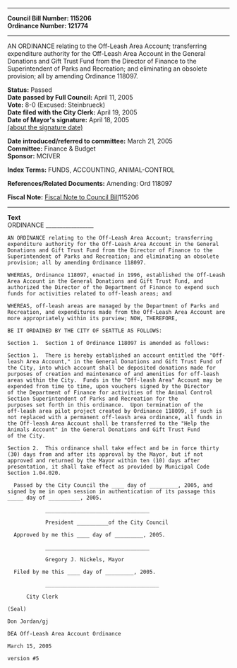 * * * * *  
  
**Council Bill Number: [](#h0)[](#h2)115206**   
**Ordinance Number: 121774**  
  
* * * * *  
  
AN ORDINANCE relating to the Off-Leash Area Account; transferring expenditure authority for the Off-Leash Area Account in the General Donations and Gift Trust Fund from the Director of Finance to the Superintendent of Parks and Recreation; and eliminating an obsolete provision; all by amending Ordinance 118097.  
  
**Status:** Passed   
**Date passed by Full Council:** April 11, 2005   
**Vote:** 8-0 (Excused: Steinbrueck)   
**Date filed with the City Clerk:** April 19, 2005   
**Date of Mayor's signature:** April 18, 2005   
[(about the signature date)](/~public/approvaldate.htm)   
  
  
**Date introduced/referred to committee:** March 21, 2005   
**Committee:** Finance & Budget   
**Sponsor:** MCIVER   
  
**Index Terms:** FUNDS, ACCOUNTING, ANIMAL-CONTROL  
  
**References/Related Documents:** Amending: Ord 118097  
  
**Fiscal Note:** [Fiscal Note to Council Bill](http://clerk.seattle.gov/~public/fnote/115206.htm)[](#h1)[](#h3)115206  
  
* * * * *  
  
**Text**  
    ORDINANCE _________________  
  
    AN ORDINANCE relating to the Off-Leash Area Account; transferring  
    expenditure authority for the Off-Leash Area Account in the General  
    Donations and Gift Trust Fund from the Director of Finance to the  
    Superintendent of Parks and Recreation; and eliminating an obsolete  
    provision; all by amending Ordinance 118097.  
  
    WHEREAS, Ordinance 118097, enacted in 1996, established the Off-Leash  
    Area Account in the General Donations and Gift Trust Fund, and  
    authorized the Director of the Department of Finance to expend such  
    funds for activities related to off-leash areas; and  
  
    WHEREAS, off-leash areas are managed by the Department of Parks and  
    Recreation, and expenditures made from the Off-Leash Area Account are  
    more appropriately within its purview; NOW, THEREFORE,  
  
    BE IT ORDAINED BY THE CITY OF SEATTLE AS FOLLOWS:  
  
    Section 1.  Section 1 of Ordinance 118097 is amended as follows:  
  
    Section 1.  There is hereby established an account entitled the "Off-  
    leash Area Account," in the General Donations and Gift Trust Fund of  
    the City, into which account shall be deposited donations made for  
    purposes of creation and maintenance of and amenities for off-leash  
    areas within the City.  Funds in the "Off-leash Area" Account may be  
    expended from time to time, upon vouchers signed by the Director  
    of the Department of Finance for activities of the Animal Control  
    Section Superintendent of Parks and Recreation for the  
    purposes set forth in this ordinance.  Upon termination of the  
    off-leash area pilot project created by Ordinance 118099, if such is  
    not replaced with a permanent off-leash area ordinance, all funds in  
    the Off-leash Area Account shall be transferred to the "Help the  
    Animals Account" in the General Donations and Gift Trust Fund  
    of the City.  
  
    Section 2.  This ordinance shall take effect and be in force thirty  
    (30) days from and after its approval by the Mayor, but if not  
    approved and returned by the Mayor within ten (10) days after  
    presentation, it shall take effect as provided by Municipal Code  
    Section 1.04.020.  
  
      Passed by the City Council the ____ day of _________, 2005, and  
    signed by me in open session in authentication of its passage this  
    _____ day of __________, 2005.  
  
                _________________________________  
  
                President __________of the City Council  
  
      Approved by me this ____ day of _________, 2005.  
  
                _________________________________  
  
                Gregory J. Nickels, Mayor  
  
      Filed by me this ____ day of _________, 2005.  
  
                ____________________________________  
  
          City Clerk  
  
    (Seal)  
  
    Don Jordan/gj  
  
    DEA Off-Leash Area Account Ordinance  
  
    March 15, 2005  
  
    version #5  
